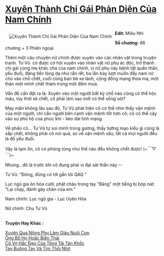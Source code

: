 <a href="https://utruyen.com/truyen/xuyen-thanh-chi-gai-phan-dien-cua-nam-chinh/19134/" title="Xuyên Thành Chị Gái Phản Diện Của Nam Chính"><h1>Xuyên Thành Chị Gái Phản Diện Của Nam Chính</h1></a><div style="display:table"><img align="right" style="float: left; padding: 10px;" src="https://utruyen.com/images/story/200x260/xuyen-thanh-chi-gai-phan-dien-cua-nam-chinh.jpg" alt="Xuyên Thành Chị Gái Phản Diện Của Nam Chính"><b>Edit</b>: Miêu Nhi<p></p><b>Số chương:</b> 86 chương + 3 Phiên ngoại<p></p>Thêm một câu chuyện nữ chính được xuyên vào các nhân vật trong truyện tranh. Tư Vũ  có được cơ hội xuyên vào nhân vật nữ phụ ác độc, trở thành chị gái cùng mẹ khác cha của nam chính, vị nữ phụ này bệnh tật quấn thân, yếu đuối, đáng tiếc lòng dạ như rắn rết, ba lần bảy lượt muốn đẩy nam nữ chủ vào chỗ chết, cuối cùng bạn bè xa lánh, cộng đồng mạng thóa mạ, một thân một mình chết thảm trong một đêm mưa.<p></p>Vấn đề cần đặt ra là: Xuyên vào một người bất kỳ chỗ nào cũng có thể hộc máu, tùy thời sẽ chết, cô phải làm sao mới có thể sống xót?<p></p>May mắn không lâu sau đó, Tư Vũ phát hiện cô có thể nhìn thấy vận mệnh của một người, chỉ cần người bên cạnh vận mệnh tốt hơn cô; cô có thể cậy vào sự phù hộ của phúc khí - kéo dài tính mạng.<p></p>Về phần cô... Tư Vũ tự soi mình trong gương, thấy tướng mạo kiểu gì cũng là sắp chết, không phải cô nói quá, so về vận mệnh xấu, tất cả mọi người đều là đồ yếu đuối.<p></p>Vậy là tạm ổn, cô có phóng túng như thế nào đều không chết được! (~￣▽￣)~<p></p>Nhưng...đó là trước khi cô đụng phải vị đại sát thần này --<p></p>Tư Vũ: "Đừng, đừng có tới gần tôi QAQ "<p></p>Lục ngũ gia ôn hòa cười, phật châu trong tay "Băng" một tiếng bị bóp nát: "Lại chạy, đánh gãy chân của em."<p></p>Nam chính: Lục ngũ gia - Lục Uyên Hòa<p></p>Nữ chính: Chu Tư Vũ</div><p><br><b>Truyện Hay Khác :</b></p><a href="https://utruyen.com/truyen/xuyen-qua-nong-phu-lam-giau-nuoi-con/19143/" alt="Xuyên Qua Nông Phụ Làm Giàu Nuôi Con">Xuyên Qua Nông Phụ Làm Giàu Nuôi Con</a><br/><a href="https://github.com/quanluxury/ngontinhhot/tree/master/truyenhay/19113/" alt="Ông Bố Họ Hoắc Biến Thái">Ông Bố Họ Hoắc Biến Thái</a><br/><a href="https://truyenngontinhay.wordpress.com/2019/10/03/co-vo-hac-dao-cua-tong-tai-tan-khoc/" alt="Cô Vợ Hắc Đạo Của Tổng Tài Tàn Khốc">Cô Vợ Hắc Đạo Của Tổng Tài Tàn Khốc</a><br/><a href="https://github.com/quanluxury/ngontinhhot/tree/master/truyenhay/20869/" alt="Tay Buông Tay Và Tim Thôi Nhớ">Tay Buông Tay Và Tim Thôi Nhớ</a><br/>